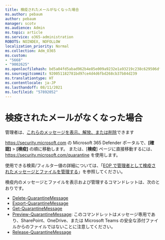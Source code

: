 ```yaml
---
title: 検疫されたメールがなくなった場合
ms.author: pebaum
author: pebaum
manager: scotv
ms.audience: Admin
ms.topic: article
ms.service: o365-administration
ROBOTS: NOINDEX, NOFOLLOW
localization_priority: Normal
ms.collection: Adm_O365
ms.custom:
- "5668"
- "9002625"
ms.openlocfilehash: bd5a04fd5abad962b4e85e009a9232e1a93219c238c629506df5cfb034453df2
ms.sourcegitcommit: 920051182781bd97ce4d4d6fbd268cb37b84d239
ms.translationtype: HT
ms.contentlocale: ja-JP
ms.lasthandoff: 08/11/2021
ms.locfileid: "57892052"
---
```

# <a name="missing-emails-in-quarantine"></a>検疫されたメールがなくなった場合

管理者は、[これらのメッセージを表示、解放、または削除](https://docs.microsoft.com/microsoft-365/security/office-365-security/manage-quarantined-messages-and-files)できます

<https://security.microsoft.com> の Microsoft 365 Defender ポータルで、**[確認]** \> **[検疫]** の順に移動します。 または、[**検疫**] ページに直接移動するには、<https://security.microsoft.com/quarantine> を使用します。  

使用できる検索/フィルター値の詳細については、「[EOP で管理者として検疫されたメッセージとファイルを管理する](https://docs.microsoft.com/microsoft-365/security/office-365-security/manage-quarantined-messages-and-files)」を参照してください。

検疫内のメッセージとファイルを表示および管理するコマンドレットは、次のとおりです。

- [Delete-QuarantineMessage](https://docs.microsoft.com/powershell/module/exchange/delete-quarantinemessage)
- [Export-QuarantineMessage](https://docs.microsoft.com/powershell/module/exchange/export-quarantinemessage)
- [Get-QuarantineMessage](https://docs.microsoft.com/powershell/module/exchange/get-quarantinemessage)
- [Preview-QuarantineMessage](https://docs.microsoft.com/powershell/module/exchange/preview-quarantinemessage): このコマンドレットはメッセージ専用であり、SharePoint、OneDrive、または Microsoft Teams の安全な添付ファイルからのファイルではないことに注意してください。
- [Release-QuarantineMessage](https://docs.microsoft.com/powershell/module/exchange/release-quarantinemessage)
